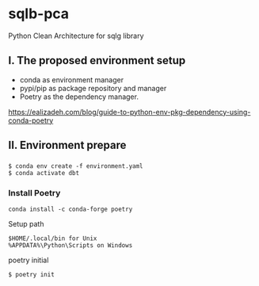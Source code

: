 # sqlb-pca
Python Clean Architecture for sqlg library
## I. The proposed environment setup
- conda as environment manager
- pypi/pip as package repository and manager 
- Poetry as the dependency manager.

https://ealizadeh.com/blog/guide-to-python-env-pkg-dependency-using-conda-poetry


## II. Environment prepare

### 

```
$ conda env create -f environment.yaml
$ conda activate dbt

```

### Install Poetry

```
conda install -c conda-forge poetry
```

Setup path 
```
$HOME/.local/bin for Unix
%APPDATA%\Python\Scripts on Windows
```


poetry initial
```
$ poetry init
